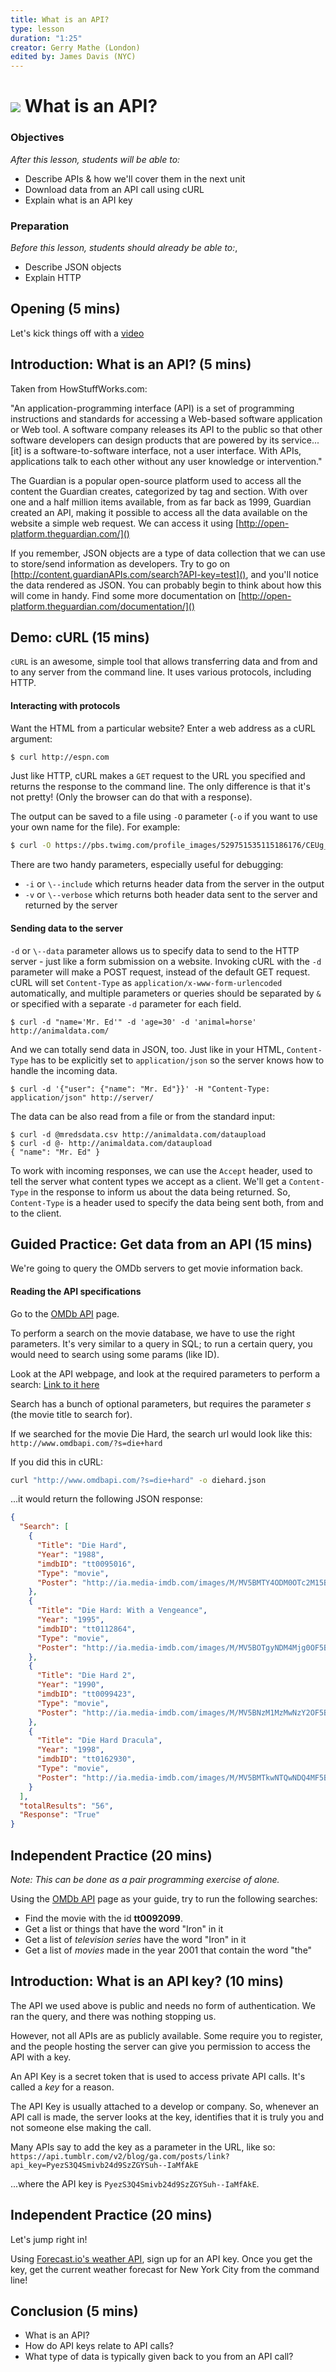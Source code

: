 ```yaml
---
title: What is an API?
type: lesson
duration: "1:25"
creator: Gerry Mathe (London)
edited by: James Davis (NYC)
---
```


# ![](https://ga-dash.s3.amazonaws.com/production/assets/logo-9f88ae6c9c3871690e33280fcf557f33.png) What is an API?

### Objectives
*After this lesson, students will be able to:*

- Describe APIs & how we'll cover them in the next unit
- Download data from an API call using cURL
- Explain what is an API key

### Preparation
*Before this lesson, students should already be able to:*,

- Describe JSON objects
- Explain HTTP

## Opening (5 mins)

Let's kick things off with a [video](http://www.youtube.com/watch?feature=player_embedded&v=s7wmiS2mSXY)

## Introduction: What is an API? (5 mins)


Taken from HowStuffWorks.com:

"An application-programming interface (API) is a set of programming instructions and standards for accessing a Web-based software application or Web tool. A software company releases its API to the public so that other software developers can design products that are powered by its service...[it] is a software-to-software interface, not a user interface. With APIs, applications talk to each other without any user knowledge or intervention."

The Guardian is a popular open-source platform used to access all the content the Guardian creates, categorized by tag and section. With over one and a half million items available, from as far back as 1999, Guardian created an API, making it possible to access all the data available on the website a simple web request.  We can access it using [http://open-platform.theguardian.com/]()

If you remember, JSON objects are a type of data collection that we can use to store/send information as developers. Try to go on [http://content.guardianAPIs.com/search?API-key=test](), and you'll notice the data rendered as JSON.  You can probably begin to think about how this will come in handy. Find some more documentation on [http://open-platform.theguardian.com/documentation/]()

## Demo: cURL (15 mins)


`cURL` is an awesome, simple tool that allows transferring data and from and to any server from the command line.  It uses various protocols, including HTTP.

#### Interacting with protocols

Want the HTML from a particular website?  Enter a web address as a cURL argument:

```bash
$ curl http://espn.com
```

Just like HTTP, cURL makes a `GET` request to the URL you specified and returns the response to the command line.  The only difference is that it's not pretty!  (Only the browser can do that with a response).

The output can be saved to a file using `-O` parameter (`-o` if you want to use your own name for the file).  For example:

```bash
$ curl -O https://pbs.twimg.com/profile_images/529751535115186176/CEUg_Blj.png
```


There are two handy parameters, especially useful for debugging:

- `-i` or `\--include` which returns header data from the server in the output
- `-v` or `\--verbose` which returns both header data sent to the server and returned by the server

#### Sending data to the server

`-d` or `\--data` parameter allows us to specify data to send to the HTTP server - just like a form submission on a website. Invoking cURL with the `-d` parameter will make a POST request, instead of the default GET request. cURL will set `Content-Type` as `application/x-www-form-urlencoded` automatically, and multiple parameters or queries should be separated by `&` or specified with a separate `-d` parameter for each field.

    $ curl -d "name='Mr. Ed'" -d 'age=30' -d 'animal=horse' http://animaldata.com/

And we can totally send data in JSON, too. Just like in your HTML, `Content-Type` has to be explicitly set to `application/json` so the server knows how to handle the incoming data.

    $ curl -d '{"user": {"name": "Mr. Ed"}}' -H "Content-Type: application/json" http://server/

The data can be also read from a file or from the standard input:


    $ curl -d @mredsdata.csv http://animaldata.com/dataupload
    $ curl -d @- http://animaldata.com/dataupload
    { "name": "Mr. Ed" }

To work with incoming responses, we can use the `Accept` header, used to tell the server what content types we accept as a client. We'll get a `Content-Type` in the response to inform us about the data being returned. So, `Content-Type` is a header used to specify the data being sent both, from and to the client.

## Guided Practice: Get data from an API (15 mins)

We're going to query the OMDb servers to get movie information back.

#### Reading the API specifications

Go to the [OMDb API](http://www.omdbapi.com/) page.

To perform a search on the movie database, we have to use the right parameters. It's very similar to a query in SQL; to run a certain query, you would need to search using some params (like ID).

Look at the API webpage, and look at the required parameters to perform a search: [Link to it here](http://www.omdbapi.com/#parameters)


Search has a bunch of optional parameters, but requires the parameter *s* (the movie title to search for).

If we searched for the movie Die Hard, the search url would look like this: `http://www.omdbapi.com/?s=die+hard`


If you did this in cURL:

```bash
curl "http://www.omdbapi.com/?s=die+hard" -o diehard.json
```

...it would return the following JSON response:

```json
{
  "Search": [
    {
      "Title": "Die Hard",
      "Year": "1988",
      "imdbID": "tt0095016",
      "Type": "movie",
      "Poster": "http://ia.media-imdb.com/images/M/MV5BMTY4ODM0OTc2M15BMl5BanBnXkFtZTcwNzE0MTk3OA@@._V1_SX300.jpg"
    },
    {
      "Title": "Die Hard: With a Vengeance",
      "Year": "1995",
      "imdbID": "tt0112864",
      "Type": "movie",
      "Poster": "http://ia.media-imdb.com/images/M/MV5BOTgyNDM4Mjg0OF5BMl5BanBnXkFtZTcwMjQxNTEzMQ@@._V1_SX300.jpg"
    },
    {
      "Title": "Die Hard 2",
      "Year": "1990",
      "imdbID": "tt0099423",
      "Type": "movie",
      "Poster": "http://ia.media-imdb.com/images/M/MV5BNzM1MzMwNzY2OF5BMl5BanBnXkFtZTgwNzE1MzkyMTE@._V1_SX300.jpg"
    },
    {
      "Title": "Die Hard Dracula",
      "Year": "1998",
      "imdbID": "tt0162930",
      "Type": "movie",
      "Poster": "http://ia.media-imdb.com/images/M/MV5BMTkwNTQwNDQ4MF5BMl5BanBnXkFtZTcwMDY2NjUyMQ@@._V1_SX300.jpg"
    }
  ],
  "totalResults": "56",
  "Response": "True"
}

```


## Independent Practice (20 mins)

_*Note:* This can be done as a pair programming exercise of alone._

Using the [OMDb API](http://www.omdbapi.com/) page as your guide, try to run the following searches:

* Find the movie with the id **tt0092099**.
* Get a list or things that have the word "Iron" in it
* Get a list of *television series* have the word "Iron" in it
* Get a list of *movies* made in the year 2001 that contain the word "the"


## Introduction: What is an API key? (10 mins)

The API we used above is public and needs no form of authentication. We ran the query, and there was nothing stopping us.

However, not all APIs are as publicly available. Some require you to register, and the people hosting the server can give you permission to access the API with a key.

An API Key is a secret token that is used to access private API calls. It's called a *key* for a reason.

The API Key is usually attached to a develop or company. So, whenever an API call is made, the server looks at the key, identifies that it is truly you and not someone else making the call.

Many APIs say to add the key as a parameter in the URL, like so:  `https://api.tumblr.com/v2/blog/ga.com/posts/link?api_key=PyezS3Q4Smivb24d9SzZGYSuh--IaMfAkE`

...where the API key is `PyezS3Q4Smivb24d9SzZGYSuh--IaMfAkE`.


## Independent Practice (20 mins)

Let's jump right in!

Using [Forecast.io's weather API](https://developer.forecast.io/), sign up for an API key. Once you get the key, get the current weather forecast for New York City from the command line!


## Conclusion (5 mins)

- What is an API?
- How do API keys relate to API calls?
- What type of data is typically given back to you from an API call?
